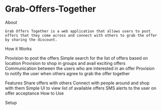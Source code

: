 # Grab-Offers-Together

About

	Grab Offers Together is a web application that allows users to post offers that they come across and connect with others to grab the offer by sharing the discount.

How it Works

Provision to post the offers
Simple search for the list of offers based on location
Provision to shop in groups and avail exciting offers
Communication between the users who are interested in an offer
Provision to notify the user when others agree to grab the offer together

Features
Share offers with others
Connect with people around and shop with them
Simple UI to view list of available offers
SMS alerts to the user on offer acceptance
How to Use

Setup


